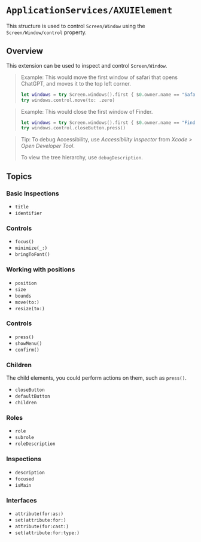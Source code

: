 
# ``ApplicationServices/AXUIElement``

This structure is used to control ``Screen/Window`` using the ``Screen/Window/control`` property.


## Overview

This extension can be used to inspect and control ``Screen/Window``.

> Example:
> This would move the first window of safari that opens ChatGPT, and moves it to the top left corner.
> 
> ```swift
> let windows = try Screen.windows().first { $0.owner.name == "Safari" && $0.name!.contains("ChatGPT") }!
> try windows.control.move(to: .zero)
> ```

> Example:
> This would close the first window of Finder.
> 
> ```swift
> let windows = try Screen.windows().first { $0.owner.name == "Finder" }!
> try windows.control.closeButton.press()
> ```

> Tip: 
> To debug Accessibility, use *Accessibility Inspector* from *Xcode > Open Developer Tool*.
>
> To view the tree hierarchy, use ``debugDescription``.

## Topics

### Basic Inspections

- ``title``
- ``identifier``

### Controls

- ``focus()``
- ``minimize(_:)``
- ``bringToFont()``

### Working with positions

- ``position``
- ``size``
- ``bounds``
- ``move(to:)``
- ``resize(to:)``

### Controls

- ``press()``
- ``showMenu()``
- ``confirm()``

### Children

The child elements, you could perform actions on them, such as ``press()``.

- ``closeButton``
- ``defaultButton``
- ``children``

### Roles

- ``role``
- ``subrole``
- ``roleDescription``

### Inspections

- ``description``
- ``focused``
- ``isMain``

### Interfaces

- ``attribute(for:as:)``
- ``set(attribute:for:)``
- ``attribute(for:cast:)``
- ``set(attribute:for:type:)``
